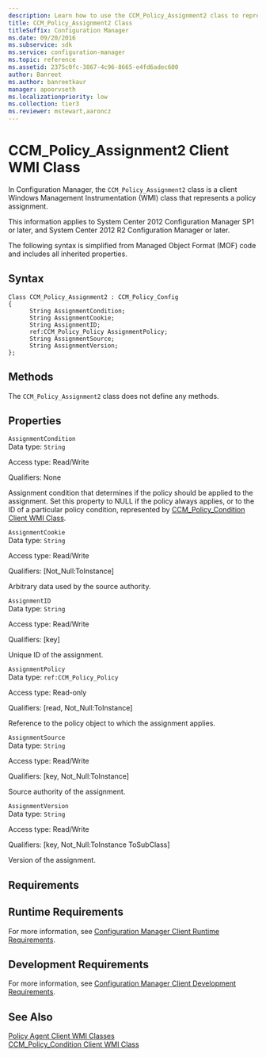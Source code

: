 ```yaml
---
description: Learn how to use the CCM_Policy_Assignment2 class to represent a policy assignment in Configuration Manager.
title: CCM_Policy_Assignment2 Class
titleSuffix: Configuration Manager
ms.date: 09/20/2016
ms.subservice: sdk
ms.service: configuration-manager
ms.topic: reference
ms.assetid: 2375c0fc-3867-4c96-8665-e4fd6adec600
author: Banreet
ms.author: banreetkaur
manager: apoorvseth
ms.localizationpriority: low
ms.collection: tier3
ms.reviewer: mstewart,aaroncz 
---
```

# CCM_Policy_Assignment2 Client WMI Class
In Configuration Manager, the `CCM_Policy_Assignment2` class is a client Windows Management Instrumentation (WMI) class that represents a policy assignment.  

 This information applies to System Center 2012 Configuration Manager SP1 or later, and System Center 2012 R2 Configuration Manager or later.  

 The following syntax is simplified from Managed Object Format (MOF) code and includes all inherited properties.  

## Syntax  

```  
Class CCM_Policy_Assignment2 : CCM_Policy_Config  
{  
      String AssignmentCondition;  
      String AssignmentCookie;  
      String AssignmentID;  
      ref:CCM_Policy_Policy AssignmentPolicy;  
      String AssignmentSource;  
      String AssignmentVersion;  
};  
```  

## Methods  
 The `CCM_Policy_Assignment2` class does not define any methods.  

## Properties  
 `AssignmentCondition`  
 Data type: `String`  

 Access type: Read/Write  

 Qualifiers: None  

 Assignment condition that determines if the policy should be applied to the assignment. Set this property to NULL if the policy always applies, or to the ID of a particular policy condition, represented by [CCM_Policy_Condition Client WMI Class](../../../../../develop/reference/core/clients/client-classes/ccm_policy_condition-client-wmi-class.md).  

 `AssignmentCookie`  
 Data type: `String`  

 Access type: Read/Write  

 Qualifiers: [Not_Null:ToInstance]  

 Arbitrary data used by the source authority.  

 `AssignmentID`  
 Data type: `String`  

 Access type: Read/Write  

 Qualifiers: [key]  

 Unique ID of the assignment.  

 `AssignmentPolicy`  
 Data type: `ref:CCM_Policy_Policy`  

 Access type: Read-only  

 Qualifiers: [read, Not_Null:ToInstance]  

 Reference to the policy object to which the assignment applies.  

 `AssignmentSource`  
 Data type: `String`  

 Access type: Read/Write  

 Qualifiers: [key, Not_Null:ToInstance]  

 Source authority of the assignment.  

 `AssignmentVersion`  
 Data type: `String`  

 Access type: Read/Write  

 Qualifiers: [key, Not_Null:ToInstance ToSubClass]  

 Version of the assignment.  

## Requirements  

## Runtime Requirements  
 For more information, see [Configuration Manager Client Runtime Requirements](../../../../../develop/core/reqs/client-runtime-requirements.md).  

## Development Requirements  
 For more information, see [Configuration Manager Client Development Requirements](../../../../../develop/core/reqs/client-development-requirements.md).  

## See Also  
 [Policy Agent Client WMI Classes](../../../../../develop/reference/core/clients/client-classes/policy-agent-client-wmi-classes.md)   
 [CCM_Policy_Condition Client WMI Class](../../../../../develop/reference/core/clients/client-classes/ccm_policy_condition-client-wmi-class.md)
